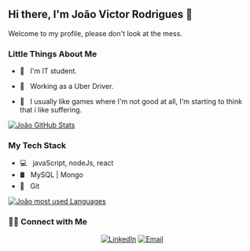 
## Hi there, I'm João Victor Rodrigues 👋

Welcome to my profile, please don't look at the mess.

### Little Things About Me

- 🌱 &nbsp; I'm IT student.

- 💼 &nbsp; Working as a Uber Driver.

- 🤔 &nbsp; I usually like games where I'm not good at all, I'm starting to think that i like suffering.


[![João GitHub Stats](https://github-readme-stats.vercel.app/api?username=jvrods&show_icons=true)](https://github.com/jvrods)

### My Tech Stack

- 💻 &nbsp; javaScript, nodeJs, react
- 🛢 &nbsp; MySQL | Mongo
- 🔧 &nbsp; Git 

[![João most used Languages](https://github-readme-stats.anuraghazra1.vercel.app/api/top-langs/?username=jvrods)](https://github.com/jvrods)

### 🤝🏻 Connect with Me

<p align="center">
<a href="https://https://www.linkedin.com/in/jo%C3%A3o-victor-rodrigues-8451731a4/"><img alt="LinkedIn" src="https://img.shields.io/badge/LinkedIn-João Victor-blue?style=flat-square&logo=linkedin"></a>
<a href="mailto:joaorodriguesvictor@outlook.com"><img alt="Email" src="https://img.shields.io/badge/Email-joaorodriguesvictor@outlook.com-blue?style=flat-square&logo=gmail"></a>
</p>

